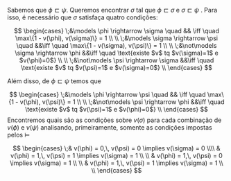 
Sabemos que $\phi \sqsubset \psi$. Queremos encontrar $\sigma$ tal que $\phi \sqsubset \sigma$ e $\sigma \sqsubset \psi$ . Para isso, é necessário que $\sigma$ satisfaça quatro condições:

$$
\begin{cases}
\;&\models \phi \rightarrow \sigma \quad && \iff \quad \max\{1 - v(\phi), v(\sigma)\} = 1 \\ \\
\;&\models \sigma \rightarrow \psi \quad &&\iff \quad \max\{1 - v(\sigma), v(\psi)\} = 1 \\ \\ 
\;&\not\models \sigma \rightarrow \phi &&\iff \quad \text{existe $v$ tq $v(\sigma)=1$ e $v(\phi)=0$} \\ \\ 
\;&\not\models \psi \rightarrow \sigma &&\iff \quad \text{existe $v$ tq $v(\psi)=1$ e $v(\sigma)=0$} \\
\end{cases}
$$

Além disso, de $\phi \sqsubset \psi$ temos que 

$$
\begin{cases}
\;&\models \phi \rightarrow \psi \quad && \iff \quad \max\{1 - v(\phi), v(\psi)\} = 1 \\ \\
\;&\not\models \psi \rightarrow \phi &&\iff \quad \text{existe $v$ tq $v(\psi)=1$ e $v(\phi)=0$} \\
\end{cases}
$$
Encontremos quais são as condições sobre $v(\sigma)$ para cada combinação de $v(\phi)$ e $v(\psi)$ analisando, primeiramente, somente as condições impostas pelos $\models$

$$
\begin{cases}
\;& v(\phi) = 0,\, v(\psi) = 0 \implies v(\sigma) = 0 \\\\
& v(\phi) = 1,\, v(\psi) = 1 \implies v(\sigma) = 1 \\ \\
& v(\phi) = 1,\, v(\psi) = 0 \implies v(\sigma) = 1 \\  \\
& v(\phi) = 1,\, v(\psi) = 1 \implies v(\sigma) = 1 \\ \\
\end{cases}
$$